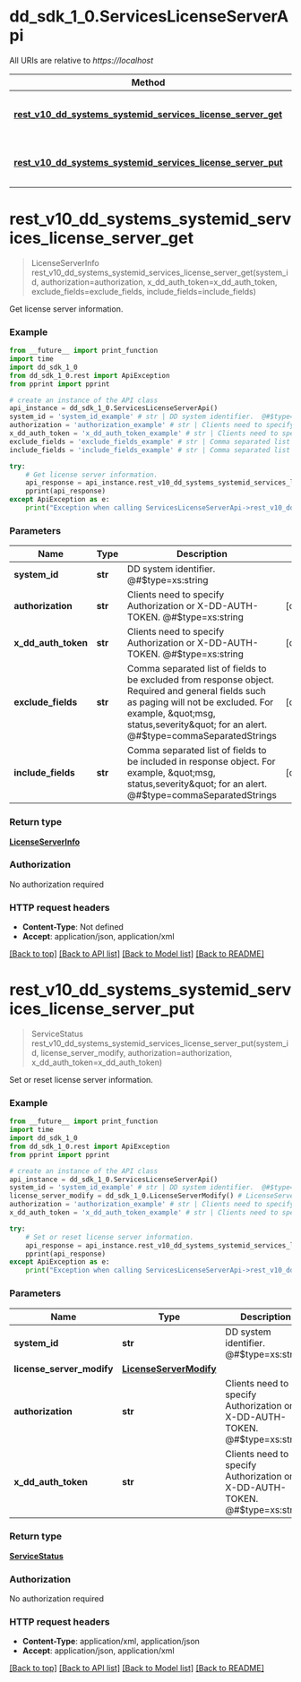 # dd_sdk_1_0.ServicesLicenseServerApi

All URIs are relative to *https://localhost*

Method | HTTP request | Description
------------- | ------------- | -------------
[**rest_v10_dd_systems_systemid_services_license_server_get**](ServicesLicenseServerApi.md#rest_v10_dd_systems_systemid_services_license_server_get) | **GET** /rest/v1.0/dd-systems/{SYSTEM-ID}/services/license-server | Get license server information.
[**rest_v10_dd_systems_systemid_services_license_server_put**](ServicesLicenseServerApi.md#rest_v10_dd_systems_systemid_services_license_server_put) | **PUT** /rest/v1.0/dd-systems/{SYSTEM-ID}/services/license-server | Set or reset license server information.


# **rest_v10_dd_systems_systemid_services_license_server_get**
> LicenseServerInfo rest_v10_dd_systems_systemid_services_license_server_get(system_id, authorization=authorization, x_dd_auth_token=x_dd_auth_token, exclude_fields=exclude_fields, include_fields=include_fields)

Get license server information.

### Example
```python
from __future__ import print_function
import time
import dd_sdk_1_0
from dd_sdk_1_0.rest import ApiException
from pprint import pprint

# create an instance of the API class
api_instance = dd_sdk_1_0.ServicesLicenseServerApi()
system_id = 'system_id_example' # str | DD system identifier.  @#$type=xs:string
authorization = 'authorization_example' # str | Clients need to specify Authorization or X-DD-AUTH-TOKEN.  @#$type=xs:string (optional)
x_dd_auth_token = 'x_dd_auth_token_example' # str | Clients need to specify Authorization or X-DD-AUTH-TOKEN.  @#$type=xs:string (optional)
exclude_fields = 'exclude_fields_example' # str | Comma separated list of fields to be excluded from response object. Required and general fields such as paging will not be excluded. For example, \"msg, status,severity\" for an alert.  @#$type=commaSeparatedStrings (optional)
include_fields = 'include_fields_example' # str | Comma separated list of fields to be included in response object. For example, \"msg, status,severity\" for an alert.  @#$type=commaSeparatedStrings (optional)

try:
    # Get license server information.
    api_response = api_instance.rest_v10_dd_systems_systemid_services_license_server_get(system_id, authorization=authorization, x_dd_auth_token=x_dd_auth_token, exclude_fields=exclude_fields, include_fields=include_fields)
    pprint(api_response)
except ApiException as e:
    print("Exception when calling ServicesLicenseServerApi->rest_v10_dd_systems_systemid_services_license_server_get: %s\n" % e)
```

### Parameters

Name | Type | Description  | Notes
------------- | ------------- | ------------- | -------------
 **system_id** | **str**| DD system identifier.  @#$type&#x3D;xs:string | 
 **authorization** | **str**| Clients need to specify Authorization or X-DD-AUTH-TOKEN.  @#$type&#x3D;xs:string | [optional] 
 **x_dd_auth_token** | **str**| Clients need to specify Authorization or X-DD-AUTH-TOKEN.  @#$type&#x3D;xs:string | [optional] 
 **exclude_fields** | **str**| Comma separated list of fields to be excluded from response object. Required and general fields such as paging will not be excluded. For example, \&quot;msg, status,severity\&quot; for an alert.  @#$type&#x3D;commaSeparatedStrings | [optional] 
 **include_fields** | **str**| Comma separated list of fields to be included in response object. For example, \&quot;msg, status,severity\&quot; for an alert.  @#$type&#x3D;commaSeparatedStrings | [optional] 

### Return type

[**LicenseServerInfo**](LicenseServerInfo.md)

### Authorization

No authorization required

### HTTP request headers

 - **Content-Type**: Not defined
 - **Accept**: application/json, application/xml

[[Back to top]](#) [[Back to API list]](../README.md#documentation-for-api-endpoints) [[Back to Model list]](../README.md#documentation-for-models) [[Back to README]](../README.md)

# **rest_v10_dd_systems_systemid_services_license_server_put**
> ServiceStatus rest_v10_dd_systems_systemid_services_license_server_put(system_id, license_server_modify, authorization=authorization, x_dd_auth_token=x_dd_auth_token)

Set or reset license server information.

### Example
```python
from __future__ import print_function
import time
import dd_sdk_1_0
from dd_sdk_1_0.rest import ApiException
from pprint import pprint

# create an instance of the API class
api_instance = dd_sdk_1_0.ServicesLicenseServerApi()
system_id = 'system_id_example' # str | DD system identifier.  @#$type=xs:string
license_server_modify = dd_sdk_1_0.LicenseServerModify() # LicenseServerModify | 
authorization = 'authorization_example' # str | Clients need to specify Authorization or X-DD-AUTH-TOKEN.  @#$type=xs:string (optional)
x_dd_auth_token = 'x_dd_auth_token_example' # str | Clients need to specify Authorization or X-DD-AUTH-TOKEN.  @#$type=xs:string (optional)

try:
    # Set or reset license server information.
    api_response = api_instance.rest_v10_dd_systems_systemid_services_license_server_put(system_id, license_server_modify, authorization=authorization, x_dd_auth_token=x_dd_auth_token)
    pprint(api_response)
except ApiException as e:
    print("Exception when calling ServicesLicenseServerApi->rest_v10_dd_systems_systemid_services_license_server_put: %s\n" % e)
```

### Parameters

Name | Type | Description  | Notes
------------- | ------------- | ------------- | -------------
 **system_id** | **str**| DD system identifier.  @#$type&#x3D;xs:string | 
 **license_server_modify** | [**LicenseServerModify**](LicenseServerModify.md)|  | 
 **authorization** | **str**| Clients need to specify Authorization or X-DD-AUTH-TOKEN.  @#$type&#x3D;xs:string | [optional] 
 **x_dd_auth_token** | **str**| Clients need to specify Authorization or X-DD-AUTH-TOKEN.  @#$type&#x3D;xs:string | [optional] 

### Return type

[**ServiceStatus**](ServiceStatus.md)

### Authorization

No authorization required

### HTTP request headers

 - **Content-Type**: application/xml, application/json
 - **Accept**: application/json, application/xml

[[Back to top]](#) [[Back to API list]](../README.md#documentation-for-api-endpoints) [[Back to Model list]](../README.md#documentation-for-models) [[Back to README]](../README.md)

